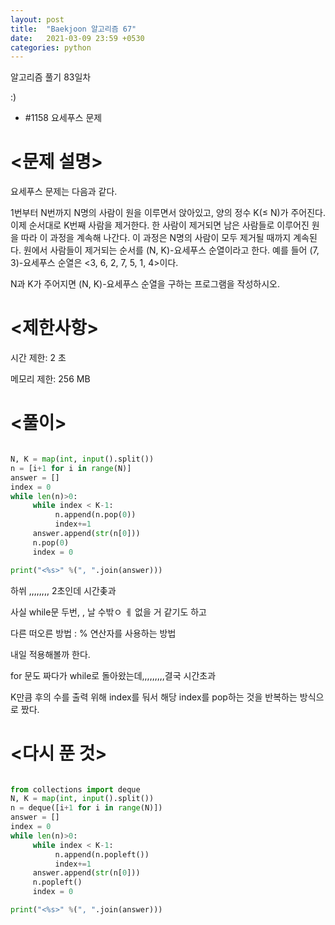 ```yaml
---
layout: post
title:  "Baekjoon 알고리즘 67"
date:   2021-03-09 23:59 +0530
categories: python
---
```


알고리즘 풀기 83일차

:)

- #1158     요세푸스 문제

# <문제 설명>
요세푸스 문제는 다음과 같다.

1번부터 N번까지 N명의 사람이 원을 이루면서 앉아있고, 양의 정수 K(≤ N)가 주어진다. 이제 순서대로 K번째 사람을 제거한다. 한 사람이 제거되면 남은 사람들로 이루어진 원을 따라 이 과정을 계속해 나간다. 이 과정은 N명의 사람이 모두 제거될 때까지 계속된다. 원에서 사람들이 제거되는 순서를 (N, K)-요세푸스 순열이라고 한다. 예를 들어 (7, 3)-요세푸스 순열은 <3, 6, 2, 7, 5, 1, 4>이다.

N과 K가 주어지면 (N, K)-요세푸스 순열을 구하는 프로그램을 작성하시오.

# <제한사항>

시간 제한:  2 초

메모리 제한:  256 MB


# <풀이>

```python

N, K = map(int, input().split())
n = [i+1 for i in range(N)]
answer = []
index = 0
while len(n)>0:
     while index < K-1:
          n.append(n.pop(0))
          index+=1
     answer.append(str(n[0]))
     n.pop(0)
     index = 0

print("<%s>" %(", ".join(answer)))

```

하쒸 ,,,,,,,, 2초인데 시간촟과

사실 while문 두번,  , 날 수밖ㅇ ㅔ 없을 거 같기도 하고

다른 떠오른 방법 : % 연산자를 사용하는 방법

내일 적용해볼까 한다.

for 문도 짜다가 while로 돌아왔는데,,,,,,,,,결국 시간초과

K만큼 후의 수를 출력 위해 index를 둬서 해당 index를 pop하는 것을 반복하는 방식으로 짰다.

# <다시 푼 것>

```python

from collections import deque
N, K = map(int, input().split())
n = deque([i+1 for i in range(N)])
answer = []
index = 0
while len(n)>0:
     while index < K-1:
          n.append(n.popleft())
          index+=1
     answer.append(str(n[0]))
     n.popleft()
     index = 0

print("<%s>" %(", ".join(answer)))

```